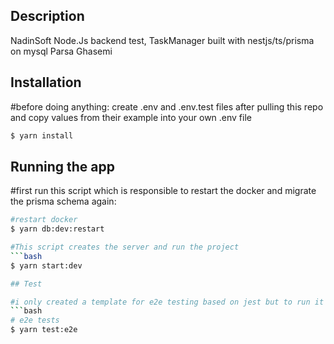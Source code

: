 ## Description

  NadinSoft Node.Js backend test, TaskManager built with nestjs/ts/prisma on mysql
  Parsa Ghasemi


## Installation

#before doing anything:
create .env and .env.test files after pulling this repo and copy values from
their example into your own .env file

```bash
$ yarn install
```

## Running the app

#first run this script which is responsible to restart the docker and migrate the prisma
schema again:

```bash
#restart docker
$ yarn db:dev:restart

#This script creates the server and run the project
```bash
$ yarn start:dev

## Test

#i only created a template for e2e testing based on jest but to run it
```bash
# e2e tests
$ yarn test:e2e

